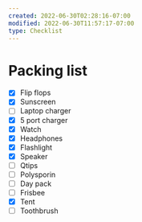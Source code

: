 ```yaml
---
created: 2022-06-30T02:28:16-07:00
modified: 2022-06-30T11:57:17-07:00
type: Checklist
---
```


# Packing list

- [x] Flip flops
- [x] Sunscreen 
- [ ] Laptop charger
- [x] 5 port charger
- [x] Watch
- [x] Headphones
- [x] Flashlight
- [x] Speaker
- [ ] Qtips
- [ ] Polysporin
- [ ] Day pack
- [ ] Frisbee
- [x] Tent
- [ ] Toothbrush
